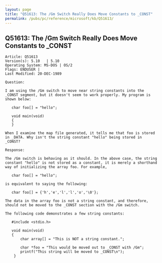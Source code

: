 ```yaml
---
layout: page
title: "Q51613: The /Gm Switch Really Does Move Constants to _CONST"
permalink: /pubs/pc/reference/microsoft/kb/Q51613/
---
```


## Q51613: The /Gm Switch Really Does Move Constants to _CONST

	Article: Q51613
	Version(s): 5.10   | 5.10
	Operating System: MS-DOS | OS/2
	Flags: ENDUSER |
	Last Modified: 20-DEC-1989
	
	Question:
	
	I am using the /Gm switch to move near string constants into the
	_CONST segment, but it doesn't seem to work properly. My program is
	shown below:
	
	   char foo[] = "hello";
	
	   void main(void)
	   {
	   }
	
	When I examine the map file generated, it tells me that foo is stored
	in _DATA. Why isn't the string constant "hello" being stored in
	_CONST?
	
	Response:
	
	The /Gm switch is behaving as it should. In the above case, the string
	constant "hello" is not stored as a constant, it is merely a shorthand
	way of initializing the array foo. For example,
	
	   char foo[] = "hello";
	
	is equivalent to saying the following:
	
	   char foo[] = {'h','e','l','l','o','\0'};
	
	The data in the array foo is not a string constant, and therefore,
	should not be moved to the _CONST section with the /Gm switch.
	
	The following code demonstrates a few string constants:
	
	   #include <stdio.h>
	
	   void main(void)
	   {
	       char array[] = "This is NOT a string constant.";
	
	       char *foo = "This would be moved out to _CONST with /Gm";
	       printf("This string will be moved to _CONST\n");
	    }
